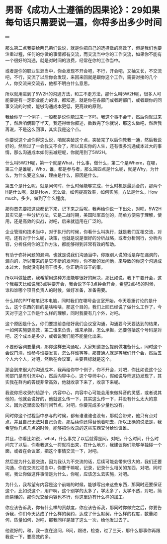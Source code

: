 # 男哥《成功人士遵循的因果论》：29如果每句话只需要说一遍，你将多出多少时间_

那么第二点我要给两兄弟们说说，就是你把自己的选择做的高效了，但是我们也要注重过程，任何的你做的事情都有交流，而交流当中你的工作交流，如果你不能有一个很好的沟通，就是对时间的浪费，经常在你的工作当中。

或者是你的职业生涯当中，你会发现不开会吧，不行，开会吧，又抽又长，不交流吧，不行，交流了以后你会发现，来回来回就是跟你这个工作，需要对接的几个人，你交流来交流去，他都不明白什么意思。

所以就用进到了5W2H的沟通方法，和三不走方法，那什么叫5W2H呢，很多人可能要是有一定职业能力的话，都知道，就是你在各部门或者跨部门，或者跟你的同事交流的时候，能够沟通成本更低，更高效的原则。

我给你举一个例子，一般都是说你能过来一下吗，我这个事不会干，然后你就过来了，然后咱俩聊了半天，我还得给你叙述，数数完了你就说，那这么做吧，然后我再说，不是这么回事，其实我是这个点。

你要说这个点你得这么说，咱就突破这个点，突破完了以后你教我一通，然后我说好的，然后过了一会我又不会了，所以其实你的人生，还有很多沟通成本过大的事情，那么沟通成本如何去减短呢，你就用到了5W2H。

什么叫5W2H呢，第一个就是What，什么事，做什么，第二个是Where，在哪，第三个是谁呢，Who，谁，都是参与者，那么第四点是什么呢，就是Why，为什么，为什么要这么做，理由是什么，原因是什么。

第五个是什么呢，就是问何时，什么时候能够完成，什么时机是最适合的，那两个H是什么呢，就是How，怎么做，如何提高效率，如何实施，方法是什么，How much，多少，做到了什么程度。

那你首先要把这些都记下来，记下来之后呢，我再给你说一下出处，对吧，5W2H其实它是一种分析方法，它是二战时期，美国陆军首创的，简单方便易于理解，使用，还是高效的实战，对吧，后来就运用在广泛的。

企业管理和技术当中，对于执行的时候，你看什么叫执行，就是我们互相交流，对吧，还有对于什么呢，决策，也就是说是很好的分析战略，或者分析同行，分析内容，分析任何你的工作方法，都能够得到非常有效的帮助。

有助于弥补问题的漏洞，也就是说我们沟通当中，你跟别人说的话是存在漏洞的，漏向的，所以带来的是它不断的发问你，你不断的发问他，来导致的你这个沟通成本过大，你就没有时间干很多，你正确应该干的事。

所以叫做扯皮，我希望用这种方法能够很好的解决，那比如说，我下午要开会，这个我每天比如说我3点钟要开会，我会说下午3点钟会开会，希望2点45的时候，谁和谁哪个项目负责人的时候，做好准备，准备需要。

什么样的PPT和笔记本电脑，同时我们在哪号会议室开始，今天着重讨论的是什么，这个东西的目的是啥啥啥，那这个目的，我们上回已经说了做什么工作了，今天对于这个工作是什么样的理解，同时我要有几个外，对吧。

这个原因是什么，你们要提前总结好我们会议室沟通，沟通要今天要达到的结果，一如何实施更高效，第二谁来负责，谁来承担，怎么承担，还要包括这个号码是对吧，这个成本是多少，或者说我们能不能量化出来。

不要形容词要量词，那你这样去沟通呢，大家知道怎么提前做准备什么，同时这个会议门清，谁参与谁要发言，怎么样谁等等，那普通人就是等我们开个会，然后五个人六个人，对吧，然后在会议室，主要目标就是这个。

那会到来很大的沟通成本，我再给你举个例子，你不开会，对吧，你比如说这个公司部门是有引流中心，然后内容中心，这个导师中心，假如说导师这边发现了，其实我在群内的答疑非常高效，他就收录下来了，收录下来呢。

我说你把收录的给那个，内容中心，内容中心可能会用来做抖音的灵感，或者说其他的，他就会说好的，他就这么传一下，其实这么传一下，并没有什么太大的意义，因为这里面没有时间节点，对吧，你要完成多少量也没有。

同时你这个过程当中参与的时候，都有谁谁谁也没有，那就会带来，他只有点对点，并且自己无法对自己负责，那后续你还得替他着吧去，所以正确的说法是，我希望你几点几点的时候，能够把你收录的这些东西交付给谁谁谁。

并且，你看比如说，what，什么事完了以后就得是问，对吧，什么时间，什么时间完了以后，你看我这么一捋就捋出来，在什么地方，我建议你们能够单独碰一个面，或者在会议室，把这个事情交流一下，对吧。

然后是为什么要交流，因为我认为不交流的话，后续可能会带来很大的，我们还要沟通，你在交流过程当中，你要干嘛呢，记录，记录什么相关的东西，对吧，同时呢，我让你做这件事情是为什么，你呢，应该怎么去实施，对吧。

为什么，我希望有内容是这个前端的时候，能够写出来这些东西，那同时还要保证这个，比如说这个，用户啊，这个别学的太多了，学太多了，太学不透，对吧，简而易懂的，那你光交给内容也不行，你这里边有什么样的加工。

你应该告诉我，你有什么样的贡献度，你应该告诉我，那同时你做完之后，你要告诉我，你们今天达成了什么样的契约，达成了什么默契，什么样的程度，数量如何，质量如何，对吧，那我同样是敲了这么一次，给他发过去了。

他说好的，和，我一直在追问，B问，跟进，检查，过了三天，那什么那事你再跟我说一下，要高效的多。